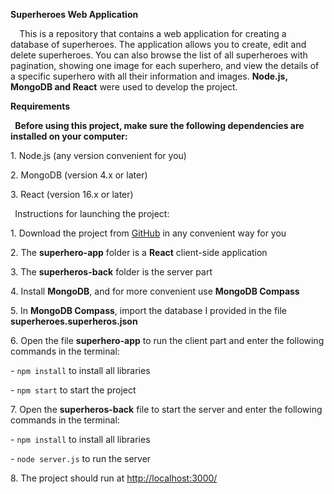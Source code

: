 ﻿**Superheroes Web Application**

`  `This is a repository that contains a web application for creating a database of superheroes. The application allows you to create, edit and delete superheroes. You can also browse the list of all superheroes with pagination, showing one image for each superhero, and view the details of a specific superhero with all their information and images. **Node.js, MongoDB and React** were used to develop the project.

**Requirements**

` `**Before using this project, make sure the following dependencies are installed on your computer:**

1\. Node.js (any version convenient for you)

2\. MongoDB (version 4.x or later)

3\. React (version 16.x or later)

` `Instructions for launching the project:

1\. Download the project from [GitHub](https://github.com/1vvan/superheroes_app) in any convenient way for you

2\. The **superhero-app** folder is a **React** client-side application

3\. The **superheros-back** folder is the server part

4\. Install **MongoDB**, and for more convenient use **MongoDB Compass**

5\. In **MongoDB Compass**, import the database I provided in the file **superheroes.superheros.json**

6\. Open the file **superhero-app** to run the client part and enter the following commands in the terminal:

\- `npm install` to install all libraries

\- `npm start` to start the project

7\. Open the **superheros-back** file to start the server and enter the following commands in the terminal:

\- `npm install` to install all libraries

\- `node server.js` to run the server

8\. The project should run at <http://localhost:3000/>
